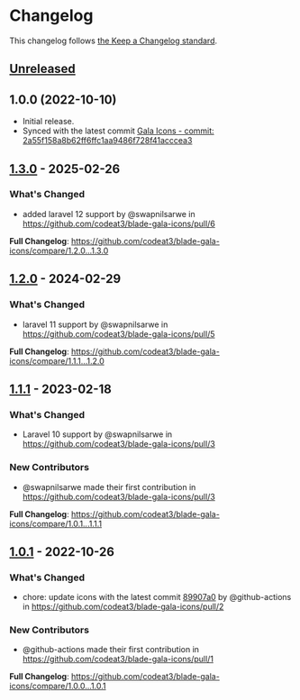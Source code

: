 # Changelog

This changelog follows [the Keep a Changelog standard](https://keepachangelog.com).

## [Unreleased](https://github.com/codeat3/blade-gala-icons/compare/1.3.0...HEAD)

## 1.0.0 (2022-10-10)

- Initial release.
- Synced with the latest commit [Gala Icons - commit: 2a55f158a8b62ff6ffc1aa9486f728f41acccea3](https://github.com/sisyphusion/gala-icons/commit/2a55f158a8b62ff6ffc1aa9486f728f41acccea3)

## [1.3.0](https://github.com/codeat3/blade-gala-icons/compare/1.2.0...1.3.0) - 2025-02-26

### What's Changed

* added laravel 12 support by @swapnilsarwe in https://github.com/codeat3/blade-gala-icons/pull/6

**Full Changelog**: https://github.com/codeat3/blade-gala-icons/compare/1.2.0...1.3.0

## [1.2.0](https://github.com/codeat3/blade-gala-icons/compare/1.1.1...1.2.0) - 2024-02-29

### What's Changed

* laravel 11 support by @swapnilsarwe in https://github.com/codeat3/blade-gala-icons/pull/5

**Full Changelog**: https://github.com/codeat3/blade-gala-icons/compare/1.1.1...1.2.0

## [1.1.1](https://github.com/codeat3/blade-gala-icons/compare/1.0.1...1.1.1) - 2023-02-18

### What's Changed

- Laravel 10 support by @swapnilsarwe in https://github.com/codeat3/blade-gala-icons/pull/3

### New Contributors

- @swapnilsarwe made their first contribution in https://github.com/codeat3/blade-gala-icons/pull/3

**Full Changelog**: https://github.com/codeat3/blade-gala-icons/compare/1.0.1...1.1.1

## [1.0.1](https://github.com/codeat3/blade-gala-icons/compare/1.2.0...1.0.1) - 2022-10-26

### What's Changed

- chore: update icons with the latest commit [89907a0](https://github.com/sisyphusion/gala-icons/commit/89907a020c3a53df8f59fbdb8c60d90c9827df12) by @github-actions in https://github.com/codeat3/blade-gala-icons/pull/2

### New Contributors

- @github-actions made their first contribution in https://github.com/codeat3/blade-gala-icons/pull/1

**Full Changelog**: https://github.com/codeat3/blade-gala-icons/compare/1.0.0...1.0.1
